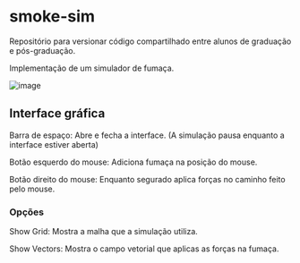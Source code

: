 # smoke-sim

Repositório para versionar código compartilhado entre alunos de graduação e pós-graduação.

Implementação de um simulador de fumaça.

![image](https://user-images.githubusercontent.com/29693842/137382185-644b95ec-2b77-42cd-941a-7b92b2f52dfb.png)

## Interface gráfica
Barra de espaço: Abre e fecha a interface. (A simulação pausa enquanto a interface estiver aberta)

Botão esquerdo do mouse: Adiciona fumaça na posição do mouse.

Botão direito do mouse: Enquanto segurado aplica forças no caminho feito pelo mouse.
### Opções
Show Grid: Mostra a malha que a simulação utiliza.

Show Vectors: Mostra o campo vetorial que aplicas as forças na fumaça.
